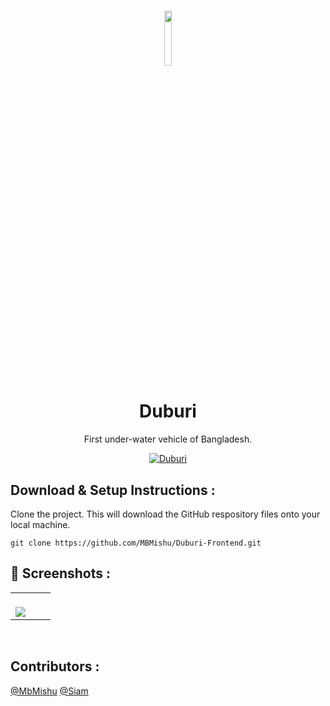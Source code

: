 # 
<p align="center">
  <img src="https://mbmishu.github.io/Duburi-Frontend/asssets/img/logo.png" width="15%">
  <h1 align="center">
    Duburi
  </h1>
<p align="center">First under-water vehicle of Bangladesh.</p>
</p>

<div align="center">
  

<a href="https://mbmishu.github.io/Duburi-Frontend/">![Duburi](https://img.shields.io/badge/Duburi-Live-9cf?style=for-the-badge)</a>

</div>

## Download & Setup Instructions :

Clone the project. This will download the GitHub respository files onto your local machine.

```Shell
git clone https://github.com/MBMishu/Duburi-Frontend.git
```

## 📸 Screenshots :

<table width="100%"> 
<tr>
<td width="50%">
&nbsp; 
<br>

<img src="https://mbmishu.github.io/Duburi-Frontend/asssets/img/home.png">

</td>
</table> 
<br/>

## Contributors :
<!-- add your name here -->
 [@MbMishu](https://github.com/MBMishu/)
[@Siam](https://github.com/siamsaleh)
